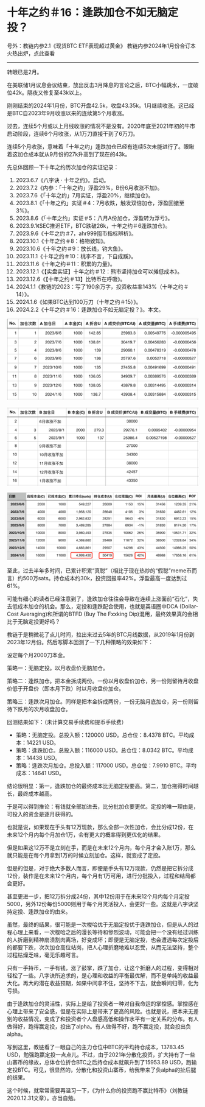 # 十年之约＃16：逢跌加仓不如无脑定投？

号外：教链内参2.1《现货BTC ETF表现超过黄金》
教链内参2024年1月份合订本火热出炉，点此查看

* * *

转眼已是2月。

在美联储1月议息会议结束，放出反击3月降息的言论之后，BTC小幅跳水，一度破位42k。隔夜又修复至43k以上。

刚刚结束的2024年1月份，BTC开盘42.5k，收盘43.35k。1月继续收涨。这已经是BTC自2023年9月收涨以来的连续第5个月收涨。

过去，连续5个月或以上月线收涨的情况不是没有。2020年底至2021年初的牛市启动阶段，连续6个月收涨，从1万刀直接干到了6万刀。

连续5个月收涨，意味着「十年之约」逢跌加仓已经有连续5次未能进行了。眼瞅着这加仓成本就从9月份的27k升高到了现在的43k。

先总体回顾一下十年之约历次加仓的实证记录：

1. 2023.6.7《八字诀 · 十年之约》。启动。
2. 2023.7.2《内参：「十年之约」浮盈29%，B份6月收涨不加》。
3. 2023.7.6《「十年之约」7月实证，浮盈20%，继续加仓》。
4. 2023.8.1《「十年之约」实证＃4：7月收跌，触发双倍加仓，浮盈回撤至3%》。
5. 2023.8.6《「十年之约」实证＃5：八月A份加仓，浮盈转为浮亏》。
6. 2023.9.1《SEC推迟ETF，BTC跌破26k，十年之约＃6逢跌加仓》。
7. 2023.9.6《十年之约＃7，ahr999囤币指标辨析》。
8. 2023.10.1《十年之约＃8：格物致知》。
9. 2023.10.6《十年之约＃9：放长线，钓大鱼》。
10. 2023.11.1《十年之约＃10：桃李不言，下自成蹊》。
11. 2023.11.6《十年之约＃11：积累的力量》。
12. 2023.12.1《【实盘实证】十年之约＃12：熊市坚持加仓可以摊低成本》。
13. 2023.12.6《【十年之约＃13】比特币在呼吸》。
14. 2024.1.1《教链的2023：写了190余万字，投资收益率143%（十年之约＃14）》。
15. 2024.1.6《如果BTC达到100万刀（十年之约＃15）》。
16. 2024.2.2《十年之约＃16：逢跌加仓不如无脑定投？》。本文。

![](2024-02-02-A01.png)

![](2024-02-02-A02.png)

![](2024-02-02-A03.png)

至此，过去半年多时间，已累计积累“真聪”（相比于现在热炒的“假聪”meme币而言）约500万sats。持仓成本约30k，投资回报率42%。浮盈最高一度达到过61%。

可能有细心的读者已经注意到了，逢跌加仓往往会导致在连续上涨面前“石化”，失去低成本加仓的机会。那么，定投和逢跌配合使用，也就是英语圈中DCA (Dollar-Cost Averaging)和所谓的BTFD (Buy The Fxxking Dip)混用，最终效果真的会相比于无脑定投更好吗？

教链于是稍微花了点儿时间，拉出来过去5年的BTC月线数据，从2019年1月份到2023年12月份。然后写脚本回测了一下几种策略的效果如下：

设定每个月2000刀本金。

策略一：无脑定投。以月收盘价无脑加仓。

策略二：逢跌加仓。把本金拆成两份。一份以月收盘价加仓，另一份则留待月收盘价低于开盘价（即本月下跌）时以月收盘价加仓。

策略三：逢跌次月加仓。同样是把本金拆成两份，一份无脑月底加仓，另一份则留待下跌月的次月收盘加仓。

回测结果如下：（未计算交易手续费和提币手续费）

- 策略：无脑定投。总投入额：120000 USD。总仓位：8.4378 BTC。平均成本：14221 USD。
- 策略：逢跌加仓。总投入额：116000 USD。总仓位：8.0342 BTC。平均成本：14438 USD。
- 策略：逢跌次月加仓。总投入额：117000 USD。总仓位：7.9910 BTC。平均成本：14641 USD。

结论很明显：第一，逢跌加仓的最终成本比无脑定投要高。第二，加仓拖得时间越长，最终成本越高。

于是可以得到推论：有钱就全部加进去，比分批加仓要更优。定投的唯一理由是，可投入的资金是逐月获得的。

也就是说，如果现在手头有12万现款，那么全部一次性加仓，会比分成12份，在未来12个月内每个月加仓1万，会有更大的概率得到更优化的结果。

但是如果这12万不是立刻在手，而是在未来12个月内，每个月才会入账1万，那么就只能是在每个月拿到1万的时候立刻加仓。这样，就变成了定投。

但是的但是，对于绝大多数人而言，即便是手头有12万现款，仍然是把它拆分成12份，装作是在未来12个月内，每个月有1万可用，进行分批投入，过程和结局都会更好。

甚至更进一步，把12万拆分成24份，其中12份用于在未来12个月内每个月定投5000，另外12份每份5000则用于每个月灵活投入，会更好一些。这就是八字诀坚持定投、逢跌加仓的由来。

虽然，最终的结果，很可能是一次梭哈优于无脑定投优于逢跌加仓，但是从人的过程心理上来看，一次梭哈之后的漫长等待和惨烈波动，可能会把一个没有经过训练的人折磨到精神崩溃割肉离场，好变成坏；即便是无脑定投，也会遭遇每次定投后的都要下跌，次次加仓高位站岗，把人心理折磨地难以忍受，从而无法坚持，整个过程枯燥乏味，毫无乐趣可言。

只有一手持币，一手有钱，涨了鼓掌，跌了加仓，让这个折磨人的过程，变得相对轻松了一些。八字诀所追求的，是心理和收益的平衡最优解，而不是单纯的收益最大化。再大的潜在收益预期，如果中间拿不住，坚持不下去，就会瞬间归零，化为亏损。

由于逢跌加仓的灵活性，实际上是给了投资者一种对自我命运的掌控感。掌控感在心理上带来了安全感，但是在实际上是带来了更高的风险。也就是说，把本来无差别的收益情况，变成了和投资者个人盘感高低和操作水平有一定关系的分布。有人做得好，跑得赢定投，投出了alpha。有人做得不好，跑不赢定投，就会投出负alpha。

写到这里，教链看了一眼自己的主力仓位中BTC的平均持仓成本，13783.45 USD，勉强跑赢定投一点点儿。不过，由于2021年分散化投资，扩大持有了一些山寨币的缘故，总体仓位折合BTC之后持仓成本就飙升到了15953.89 USD，跑输定投BTC。可见，很显然的，分散化和投资山寨币，给我带来了负alpha的扯后腿的结果。

这个时候，就常常需要再温习一下，《为什么你的投资跑不赢比特币》（刘教链2020.12.31文章）。亦当自勉。
